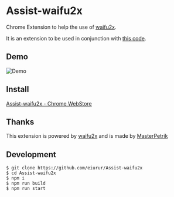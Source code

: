 # Assist-waifu2x

Chrome Extension to help the use of <a href="https://waifu2x.booru.pics/" target="_blank">waifu2x</a>.

It is an extension to be used in conjunction with <a href="https://github.com/eiurur/Marunage" target="_blank">this code</a>.

## Demo

![Demo](https://github.com/eiurur/Assist-waifu2x/raw/master/media/demo.gif)

## Install

<a href="https://chrome.google.com/webstore/detail/aopdgjkfalnfokhbgkemiajgfpefgjei/publish-accepted?hl=ja" target="_blank">Assist-waifu2x - Chrome WebStore</a>

## Thanks

This extension is powered by <a href="https://waifu2x.booru.pics/" target="_blank">waifu2x</a> and is made by <a href="https://github.com/MasterPetrik">MasterPetrik</a>

## Development

    $ git clone https://github.com/eiurur/Assist-waifu2x
    $ cd Assist-waifu2x
    $ npm i
    $ npm run build
    $ npm run start
